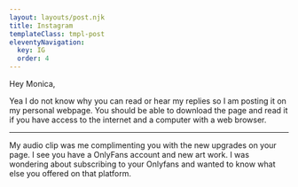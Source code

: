 ```yaml
---
layout: layouts/post.njk
title: Instagram
templateClass: tmpl-post
eleventyNavigation:
  key: IG
  order: 4
---
```


Hey Monica,

Yea I do not know why you can read or hear my replies so I am 
posting it on my personal webpage. You should be able to download the 
page and read it if you have access to the internet and a computer with a
web browser.

_________________________________________________________________________


My audio clip was me complimenting you with the new upgrades on your page.
I see you have a OnlyFans account and new art work. I was wondering about 
subscribing to your Onlyfans and wanted to know what else you offered on that platform.



